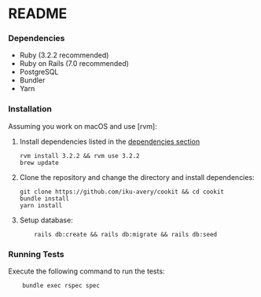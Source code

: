 # README

### Dependencies

- Ruby (3.2.2 recommended)
- Ruby on Rails (7.0 recommended)
- PostgreSQL
- Bundler
- Yarn

### Installation

Assuming you work on macOS and use [rvm]:

1. Install dependencies listed in the [dependencies section](#dependencies)

    ```shell
    rvm install 3.2.2 && rvm use 3.2.2
    brew update
    ```

2. Clone the repository and change the directory and install dependencies:

    ```shell
    git clone https://github.com/iku-avery/cookit && cd cookit
    bundle install
    yarn install
    ```

3. Setup database:
    ```shell
        rails db:create && rails db:migrate && rails db:seed
    ```


### Running Tests

Execute the following command to run the tests:

```shell
    bundle exec rspec spec
```